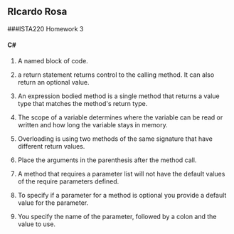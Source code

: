 ## RIcardo Rosa

###ISTA220 Homework 3

#### C# 




1. A named block of code.

2. a return statement returns control to the calling method. It can also return an optional value.

3. An expression bodied method is a single method that returns a value type that matches the method's return type. 

4. The scope of a variable determines where the variable can be read or written and how long the variable stays in memory.

5. Overloading is using two methods of the same signature that have different return values.

6. Place the arguments in the parenthesis after the method call. 

7. A method that requires a parameter list will not have the default values of the require parameters defined.    

8. To specify if a parameter for a method is optional you provide a default value for the parameter.

9. You specify the name of the parameter, followed by a colon and the value to use.